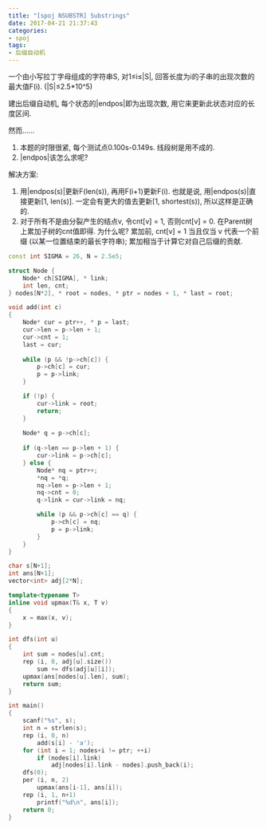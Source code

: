 ```yaml
---
title: "[spoj NSUBSTR] Substrings"
date: 2017-04-21 21:37:43
categories:
- spoj
tags:
- 后缀自动机
---
```

一个由小写拉丁字母组成的字符串S, 对1&le;i&le;|S|, 回答长度为i的子串的出现次数的最大值F(i). (|S|&le;2.5\*10^5)
<!--more-->
建出后缀自动机, 每个状态的|endpos|即为出现次数, 用它来更新此状态对应的长度区间.

然而......

1. 本题的时限很紧, 每个测试点0.100s-0.149s. 线段树是用不成的.
2. |endpos|该怎么求呢?

解决方案:
1. 用|endpos(s)|更新F(len(s)), 再用F(i+1)更新F(i). 也就是说, 用|endpos(s)|直接更新[1, len(s)]. 一定会有更大的值去更新[1, shortest(s)), 所以这样是正确的.
2. 对于所有不是由分裂产生的结点v, 令cnt[v] = 1, 否则cnt[v] = 0. 在Parent树上累加子树的cnt值即得. 为什么呢? 累加前, cnt[v] = 1 当且仅当 v 代表一个前缀 (以某一位置结束的最长字符串); 累加相当于计算它对自己后缀的贡献.

```cpp
const int SIGMA = 26, N = 2.5e5;

struct Node {
	Node* ch[SIGMA], * link;
	int len, cnt;
} nodes[N*2], * root = nodes, * ptr = nodes + 1, * last = root;

void add(int c)
{
	Node* cur = ptr++, * p = last;
	cur->len = p->len + 1;
	cur->cnt = 1;
	last = cur;
	
	while (p && !p->ch[c]) {
		p->ch[c] = cur;
		p = p->link;
	}

	if (!p) {
		cur->link = root;
		return;
	}
	
	Node* q = p->ch[c];
	
	if (q->len == p->len + 1) {
		cur->link = p->ch[c];
	} else {
		Node* nq = ptr++;
		*nq = *q;
		nq->len = p->len + 1;
		nq->cnt = 0;
		q->link = cur->link = nq;

		while (p && p->ch[c] == q) {
			p->ch[c] = nq;
			p = p->link;
		}
	}
}

char s[N+1];
int ans[N+1];
vector<int> adj[2*N];

template<typename T>
inline void upmax(T& x, T v)
{
	x = max(x, v);
}

int dfs(int u)
{
	int sum = nodes[u].cnt;
	rep (i, 0, adj[u].size())
		sum += dfs(adj[u][i]);
	upmax(ans[nodes[u].len], sum);
	return sum;
}

int main()
{
	scanf("%s", s);
	int n = strlen(s);
	rep (i, 0, n)
		add(s[i] - 'a');
	for (int i = 1; nodes+i != ptr; ++i)
		if (nodes[i].link)
			adj[nodes[i].link - nodes].push_back(i);
	dfs(0);
	per (i, n, 2)
		upmax(ans[i-1], ans[i]);
	rep (i, 1, n+1)
		printf("%d\n", ans[i]);
	return 0;
}
```